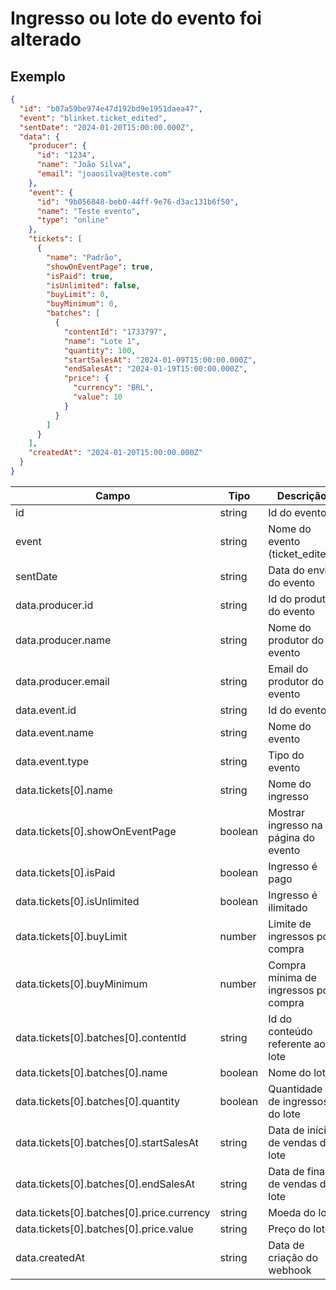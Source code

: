 # Ingresso ou lote do evento foi alterado

## Exemplo

```json
{
  "id": "b07a59be974e47d192bd9e1951daea47",
  "event": "blinket.ticket_edited",
  "sentDate": "2024-01-20T15:00:00.000Z",
  "data": {
    "producer": {
      "id": "1234",
      "name": "João Silva",
      "email": "joaosilva@teste.com"
    },
    "event": {
      "id": "9b056848-beb0-44ff-9e76-d3ac131b6f50",
      "name": "Teste evento",
      "type": "online"
    },
    "tickets": [
      {
        "name": "Padrão",
        "showOnEventPage": true,
        "isPaid": true,
        "isUnlimited": false,
        "buyLimit": 0,
        "buyMinimum": 0,
        "batches": [
          {
            "contentId": "1733797",
            "name": "Lote 1",
            "quantity": 100,
            "startSalesAt": "2024-01-09T15:00:00.000Z",
            "endSalesAt": "2024-01-19T15:00:00.000Z",
            "price": {
              "currency": "BRL",
              "value": 10
            }
          }
        ]
      }
    ],
    "createdAt": "2024-01-20T15:00:00.000Z"
  }
}
```

| Campo                                     | Tipo    | Descrição                             |
| ----------------------------------------- | ------- | ------------------------------------- |
| id                                        | string  | Id do evento                          |
| event                                     | string  | Nome do evento (ticket_edited)        |
| sentDate                                  | string  | Data do envio do evento               |
| data.producer.id                          | string  | Id do produtor do evento              |
| data.producer.name                        | string  | Nome do produtor do evento            |
| data.producer.email                       | string  | Email do produtor do evento           |
| data.event.id                             | string  | Id do evento                          |
| data.event.name                           | string  | Nome do evento                        |
| data.event.type                           | string  | Tipo do evento                        |
| data.tickets[0].name                      | string  | Nome do ingresso                      |
| data.tickets[0].showOnEventPage           | boolean | Mostrar ingresso na página do evento  |
| data.tickets[0].isPaid                    | boolean | Ingresso é pago                       |
| data.tickets[0].isUnlimited               | boolean | Ingresso é ilimitado                  |
| data.tickets[0].buyLimit                  | number  | Limite de ingressos por compra        |
| data.tickets[0].buyMinimum                | number  | Compra mínima de ingressos por compra |
| data.tickets[0].batches[0].contentId      | string  | Id do conteúdo referente ao lote      |
| data.tickets[0].batches[0].name           | boolean | Nome do lote                          |
| data.tickets[0].batches[0].quantity       | boolean | Quantidade de ingressos do lote       |
| data.tickets[0].batches[0].startSalesAt   | string  | Data de início de vendas do lote      |
| data.tickets[0].batches[0].endSalesAt     | string  | Data de final de vendas do lote       |
| data.tickets[0].batches[0].price.currency | string  | Moeda do lote                         |
| data.tickets[0].batches[0].price.value    | string  | Preço do lote                         |
| data.createdAt                            | string  | Data de criação do webhook            |

